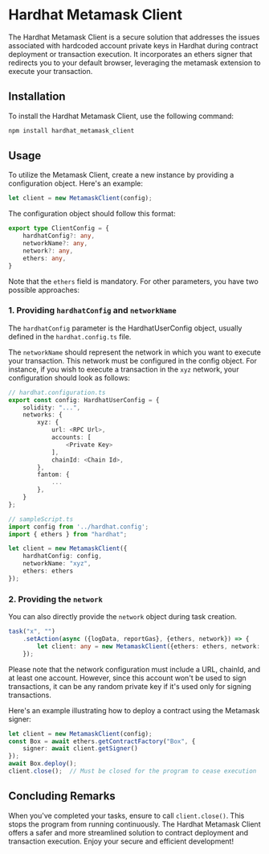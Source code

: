 # Hardhat Metamask Client

The Hardhat Metamask Client is a secure solution that addresses the issues associated with hardcoded account private keys in Hardhat during contract deployment or transaction execution. It incorporates an ethers signer that redirects you to your default browser, leveraging the metamask extension to execute your transaction.

## Installation
To install the Hardhat Metamask Client, use the following command:
```bash
npm install hardhat_metamask_client
```

## Usage
To utilize the Metamask Client, create a new instance by providing a configuration object. Here's an example:

```ts
let client = new MetamaskClient(config);
```

The configuration object should follow this format:

```ts
export type ClientConfig = {
    hardhatConfig?: any,
    networkName?: any,
    network?: any,
    ethers: any,
}
```

Note that the `ethers` field is mandatory. For other parameters, you have two possible approaches:

### 1. Providing `hardhatConfig` and `networkName`

The `hardhatConfig` parameter is the HardhatUserConfig object, usually defined in the `hardhat.config.ts` file.

The `networkName` should represent the network in which you want to execute your transaction. This network must be configured in the config object. For instance, if you wish to execute a transaction in the `xyz` network, your configuration should look as follows:

```ts
// hardhat.configuration.ts
export const config: HardhatUserConfig = {
    solidity: "...",
    networks: {
        xyz: {
            url: <RPC Url>,
            accounts: [
                <Private Key>
            ],
            chainId: <Chain Id>,
        },
        fantom: {
            ...
        },
    }
};

// sampleScript.ts
import config from '../hardhat.config';
import { ethers } from "hardhat";

let client = new MetamaskClient({
    hardhatConfig: config,
    networkName: "xyz",
    ethers: ethers
});
```

### 2. Providing the `network`

You can also directly provide the `network` object during task creation.

```ts
task("x", "")
    .setAction(async ({logData, reportGas}, {ethers, network}) => {
        let client: any = new MetamaskClient({ethers: ethers, network: network});
    });
```

Please note that the network configuration must include a URL, chainId, and at least one account. However, since this account won't be used to sign transactions, it can be any random private key if it's used only for signing transactions.

Here's an example illustrating how to deploy a contract using the Metamask signer:

```ts
let client = new MetamaskClient(config);
const Box = await ethers.getContractFactory("Box", {
    signer: await client.getSigner()
});
await Box.deploy();
client.close();  // Must be closed for the program to cease execution
```

## Concluding Remarks
When you've completed your tasks, ensure to call `client.close()`. This stops the program from running continuously. The Hardhat Metamask Client offers a safer and more streamlined solution to contract deployment and transaction execution. Enjoy your secure and efficient development!